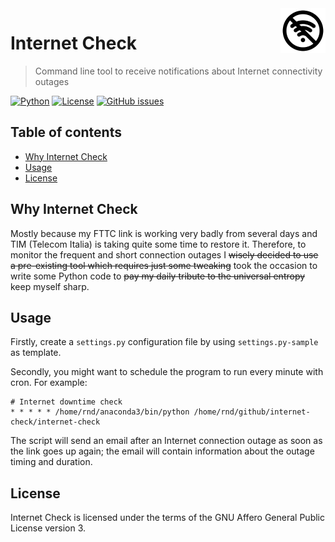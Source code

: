<a href="https://www.bernardi.cloud/">
    <img src=".readme-files/internet-check-logo-72.png" alt="Internet Check logo" title="Internet Check" align="right" height="72" />
</a>

# Internet Check
> Command line tool to receive notifications about Internet connectivity outages

[![Python](https://img.shields.io/badge/python-v3.7+-blue.svg)](https://www.python.org)
[![License](https://img.shields.io/github/license/bernarpa/internet-check.svg)](https://opensource.org/licenses/AGPL-3.0)
[![GitHub issues](https://img.shields.io/github/issues/bernarpa/internet-check.svg)](https://github.com/bernarpa/internet-check/issues)

## Table of contents

- [Why Internet Check](#why-internet-check)
- [Usage](#usage)
- [License](#license)

## Why Internet Check

Mostly because my FTTC link is working very badly from several days and TIM (Telecom Italia) is taking quite some time to restore it. Therefore, to monitor the frequent and short connection outages I ~~wisely decided to use a pre-existing tool which requires just some tweaking~~ took the occasion to write some Python code to ~~pay my daily tribute to the universal entropy~~ keep myself sharp.

## Usage

Firstly, create a `settings.py` configuration file by using `settings.py-sample` as template.

Secondly, you might want to schedule the program to run every minute with cron. For example:

    # Internet downtime check
    * * * * * /home/rnd/anaconda3/bin/python /home/rnd/github/internet-check/internet-check

The script will send an email after an Internet connection outage as soon as the link goes up again; the email will contain information about the outage timing and duration.

## License

Internet Check is licensed under the terms of the GNU Affero General Public License version 3.

